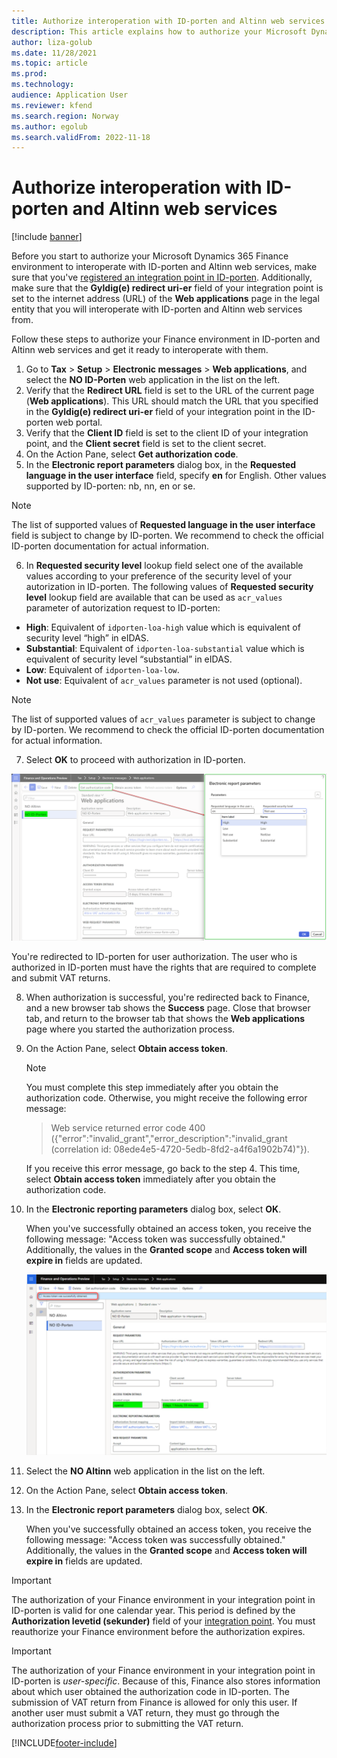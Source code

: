 ```yaml
---
title: Authorize interoperation with ID-porten and Altinn web services
description: This article explains how to authorize your Microsoft Dynamics 365 Finance environment to interoperate with ID-porten and Altinn web services.
author: liza-golub
ms.date: 11/28/2021
ms.topic: article
ms.prod: 
ms.technology: 
audience: Application User
ms.reviewer: kfend
ms.search.region: Norway
ms.author: egolub
ms.search.validFrom: 2022-11-18
---
```


# Authorize interoperation with ID-porten and Altinn web services

[!include [banner](../../includes/banner.md)]

Before you start to authorize your Microsoft Dynamics 365 Finance environment to interoperate with ID-porten and Altinn web services, make sure that you've [registered an integration point in ID-porten](emea-nor-vat-return-integration-point.md). Additionally, make sure that the **Gyldig(e) redirect uri-er** field of your integration point is set to the internet address (URL) of the **Web applications** page in the legal entity that you will interoperate with ID-porten and Altinn web services from.

Follow these steps to authorize your Finance environment in ID-porten and Altinn web services and get it ready to interoperate with them.

1. Go to **Tax** \> **Setup** \> **Electronic messages** \> **Web applications**, and select the **NO ID-Porten** web application in the list on the left.
2. Verify that the **Redirect URL** field is set to the URL of the current page (**Web applications**). This URL should match the URL that you specified in the **Gyldig(e) redirect uri-er** field of your integration point in the ID-porten web portal.
3. Verify that the **Client ID** field is set to the client ID of your integration point, and the **Client secret** field is set to the client secret.
4. On the Action Pane, select **Get authorization code**.
5. In the **Electronic report parameters** dialog box, in the **Requested language in the user interface** field, specify **en** for English. Other values supported by ID-porten: nb, nn, en or se.

 > [!NOTE]
> The list of supported values of **Requested language in the user interface** field is subject to change by ID-porten. We recommend to check the official ID-porten documentation for actual information.

6. In **Requested security level** lookup field select one of the available values according to your preference of the security level of your autorization in ID-porten. The following values of **Requested security level** lookup field are available that can be used as `acr_values` parameter of autorization request to ID-porten:
   
- **High**: Equivalent of `idporten-loa-high` value which is equivalent of security level “high” in eIDAS.
- **Substantial**: Equivalent of `idporten-loa-substantial` value which is equivalent of security level “substantial” in eIDAS.
- **Low**: Equivalent of `idporten-loa-low`.
- **Not use**: Equivalent of `acr_values` parameter is not used (optional).

 > [!NOTE]
> The list of supported values of `acr_values` parameter is subject to change by ID-porten. We recommend to check the official ID-porten documentation for actual information.

7. Select **OK** to proceed with authorization in ID-porten.

![Specify parameters in In the Electronic report parameters dialog box.](../media/emea-nor-vat-return-no-authorization-params.png)
   
You're redirected to ID-porten for user authorization. The user who is authorized in ID-porten must have the rights that are required to complete and submit VAT returns.

8. When authorization is successful, you're redirected back to Finance, and a new browser tab shows the **Success** page. Close that browser tab, and return to the browser tab that shows the **Web applications** page where you started the authorization process.
9. On the Action Pane, select **Obtain access token**.

    > [!NOTE]
    > You must complete this step immediately after you obtain the authorization code. Otherwise, you might receive the following error message:
    >
    > > Web service returned error code 400 ({"error":"invalid_grant","error_description":"invalid_grant (correlation id: 08ede4e5-4720-5edb-8fd2-a4f6a1902b74)"}).
    >
    > If you receive this error message, go back to the step 4. This time, select **Obtain access token** immediately after you obtain the authorization code.

10. In the **Electronic reporting parameters** dialog box, select **OK**.

    When you've successfully obtained an access token, you receive the following message: "Access token was successfully obtained." Additionally, the values in the **Granted scope** and **Access token will expire in** fields are updated.

    ![Granted scope and Access token will expire in fields updated for the NO ID-Porten web application on the Web applications page.](../media/emea-nor-vat-return-no-authorization-2023.png)

11. Select the **NO Altinn** web application in the list on the left.
12. On the Action Pane, select **Obtain access token**.
13. In the **Electronic report parameters** dialog box, select **OK**.

    When you've successfully obtained an access token, you receive the following message: "Access token was successfully obtained." Additionally, the values in the **Granted scope** and **Access token will expire in** fields are updated.

> [!IMPORTANT]
> The authorization of your Finance environment in your integration point in ID-porten is valid for one calendar year. This period is defined by the **Authorization levetid (sekunder)** field of your [integration point](emea-nor-vat-return-integration-point.md). You must reauthorize your Finance environment before the authorization expires.

> [!IMPORTANT]
> The authorization of your Finance environment in your integration point in ID-porten is *user-specific*. Because of this, Finance also stores information about which user obtained the authorization code in ID-porten. The submission of VAT return from Finance is allowed for only this user. If another user must submit a VAT return, they must go through the authorization process prior to submitting the VAT return.


[!INCLUDE[footer-include](../../../includes/footer-banner.md)]
